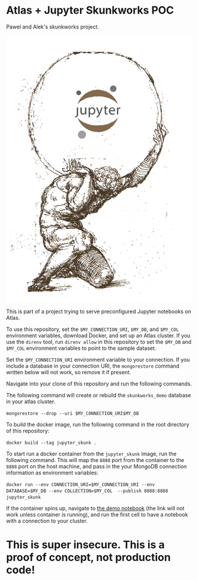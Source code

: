 # Atlas + Jupyter Skunkworks POC

Pawel and Alek's skunkworks project.

![atlas jupyter silly logo](https://github.com/biniona-mongodb/mongodb_jupyter_docker_image/blob/master/atlas_jupyter_cc0.png)

This is part of a project trying to serve preconfigured Jupyter notebooks on Atlas.

To use this repository, set the `$MY_CONNECTION_URI`, `$MY_DB`, and `$MY_COL`
environment variables, download Docker, and set up an Atlas cluster. If you use
the `direnv` tool, run `direnv allow` in this repository to set the `$MY_DB` and
`$MY_COL` environment variables to point to the sample dataset. 

Set the `$MY_CONNECTION_URI` environment variable to your connection. If you
include a database in your connection URI, the `mongorestore` command written
below will not work, so remove it if present.

Navigate into your clone of this repository and run the following commands.

The following command will create or rebuild the `skunkworks_demo` database in
your atlas cluster.

`mongorestore --drop --uri $MY_CONNECTION_URI$MY_DB`

To build the docker image, run the following command in the root directory of
this repository:

`docker build --tag jupyter_skunk .`

To start run a docker container from the `jupyter_skunk` image, run the
following command. This will map the `8888` port from the container to the
`8888` port on the host machine, and pass in the your MongoDB connection
information as environment variables:

`docker run --env CONNECTION_URI=$MY_CONNECTION_URI --env DATABASE=$MY_DB --env
COLLECTION=$MY_COL  --publish 8888:8888 jupyter_skunk`

If the container spins up, navigate to [the demo notebook](http://localhost:8888/lab/tree/demo.ipynb) (the link will not work
unless container is running), and run the first cell to have a notebook with a
connection to your cluster. 

# This is super insecure. This is a proof of concept, not production code!

